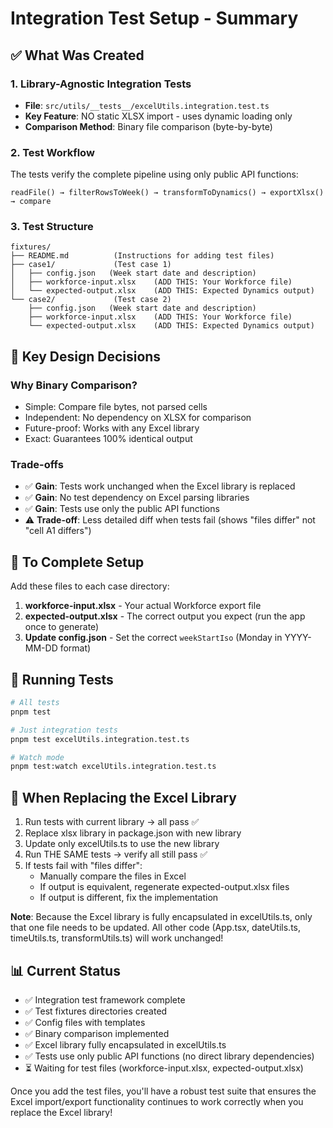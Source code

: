 # Integration Test Setup - Summary

## ✅ What Was Created

### 1. Library-Agnostic Integration Tests
- **File**: `src/utils/__tests__/excelUtils.integration.test.ts`
- **Key Feature**: NO static XLSX import - uses dynamic loading only
- **Comparison Method**: Binary file comparison (byte-by-byte)

### 2. Test Workflow
The tests verify the complete pipeline using only public API functions:

```
readFile() → filterRowsToWeek() → transformToDynamics() → exportXlsx() → compare
```

### 3. Test Structure
```
fixtures/
├── README.md          (Instructions for adding test files)
├── case1/             (Test case 1)
│   ├── config.json   (Week start date and description)
│   ├── workforce-input.xlsx    (ADD THIS: Your Workforce file)
│   └── expected-output.xlsx    (ADD THIS: Expected Dynamics output)
└── case2/             (Test case 2)
    ├── config.json   (Week start date and description)
    ├── workforce-input.xlsx    (ADD THIS: Your Workforce file)
    └── expected-output.xlsx    (ADD THIS: Expected Dynamics output)
```

## 🎯 Key Design Decisions

### Why Binary Comparison?
- Simple: Compare file bytes, not parsed cells
- Independent: No dependency on XLSX for comparison
- Future-proof: Works with any Excel library
- Exact: Guarantees 100% identical output

### Trade-offs
- ✅ **Gain**: Tests work unchanged when the Excel library is replaced
- ✅ **Gain**: No test dependency on Excel parsing libraries
- ✅ **Gain**: Tests use only the public API functions
- ⚠️ **Trade-off**: Less detailed diff when tests fail (shows "files differ" not "cell A1 differs")

## 📝 To Complete Setup

Add these files to each case directory:

1. **workforce-input.xlsx** - Your actual Workforce export file
2. **expected-output.xlsx** - The correct output you expect (run the app once to generate)
3. **Update config.json** - Set the correct `weekStartIso` (Monday in YYYY-MM-DD format)

## 🚀 Running Tests

```bash
# All tests
pnpm test

# Just integration tests
pnpm test excelUtils.integration.test.ts

# Watch mode
pnpm test:watch excelUtils.integration.test.ts
```

## 🔄 When Replacing the Excel Library

1. Run tests with current library → all pass ✅
2. Replace xlsx library in package.json with new library
3. Update only excelUtils.ts to use the new library
4. Run THE SAME tests → verify all still pass ✅
5. If tests fail with "files differ":
   - Manually compare the files in Excel
   - If output is equivalent, regenerate expected-output.xlsx files
   - If output is different, fix the implementation

**Note**: Because the Excel library is fully encapsulated in excelUtils.ts, only that one file needs to be updated. All other code (App.tsx, dateUtils.ts, timeUtils.ts, transformUtils.ts) will work unchanged!

## 📊 Current Status

- ✅ Integration test framework complete
- ✅ Test fixtures directories created
- ✅ Config files with templates
- ✅ Binary comparison implemented
- ✅ Excel library fully encapsulated in excelUtils.ts
- ✅ Tests use only public API functions (no direct library dependencies)
- ⏳ Waiting for test files (workforce-input.xlsx, expected-output.xlsx)

Once you add the test files, you'll have a robust test suite that ensures the Excel import/export functionality continues to work correctly when you replace the Excel library!
